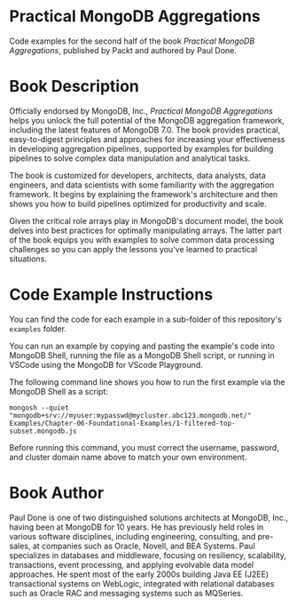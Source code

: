 # Practical MongoDB Aggregations

Code examples for the second half of the book _Practical MongoDB Aggregations_, published by Packt and authored by Paul Done.

# Book Description

Officially endorsed by MongoDB, Inc., _Practical MongoDB Aggregations_ helps you unlock the full potential of the MongoDB aggregation framework, including the latest features of MongoDB 7.0. The book provides practical, easy-to-digest principles and approaches for increasing your effectiveness in developing aggregation pipelines, supported by examples for building pipelines to solve complex data manipulation and analytical tasks.

The book is customized for developers, architects, data analysts, data engineers, and data scientists with some familiarity with the aggregation framework. It begins by explaining the framework's architecture and then shows you how to build pipelines optimized for productivity and scale. 

Given the critical role arrays play in MongoDB's document model, the book delves into best practices for optimally manipulating arrays. The latter part of the book equips you with examples to solve common data processing challenges so you can apply the lessons you've learned to practical situations.

# Code Example Instructions

You can find the code for each example in a sub-folder of this repository's `examples` folder. 

You can run an example by copying and pasting the example's code into MongoDB Shell, running the file as a MongoDB Shell script, or running in VSCode using the MongoDB for VScode Playground.

The following command line shows you how to run the first example via the MongoDB Shell as a script: 

```
mongosh --quiet "mongodb+srv://myuser:mypasswd@mycluster.abc123.mongodb.net/" Examples/Chapter-06-Foundational-Examples/1-filtered-top-subset.mongodb.js
```

Before running this command, you must correct the username, password, and cluster domain name above to match your own environment.

# Book Author

Paul Done is one of two distinguished solutions architects at MongoDB, Inc., having been at MongoDB for 10 years. He has previously held roles in various software disciplines, including engineering, consulting, and pre-sales, at companies such as Oracle, Novell, and BEA Systems. Paul specializes in databases and middleware, focusing on resiliency, scalability, transactions, event processing, and applying evolvable data model approaches. He spent most of the early 2000s building Java EE (J2EE) transactional systems on WebLogic, integrated with relational databases such as Oracle RAC and messaging systems such as MQSeries.
